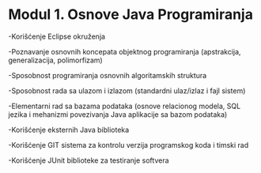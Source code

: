 # Modul 1. Osnove Java Programiranja


-Korišćenje Eclipse okruženja

-Poznavanje osnovnih koncepata objektnog programiranja (apstrakcija, generalizacija, polimorfizam)

-Sposobnost programiranja osnovnih algoritamskih struktura

-Sposobnost rada sa ulazom i izlazom (standardni ulaz/izlaz i fajl sistem)

-Elementarni rad sa bazama podataka (osnove relacionog modela, SQL jezika i mehanizmi povezivanja Java aplikacije sa bazom podataka)

-Korišćenje eksternih Java biblioteka

-Korišćenje GIT sistema za kontrolu verzija programskog koda i timski rad

-Korišćenje JUnit biblioteke za testiranje softvera

